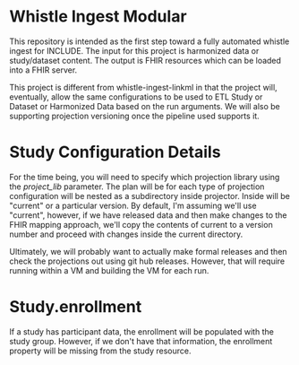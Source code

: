 # Whistle Ingest Modular
This repository is intended as the first step toward a fully automated whistle ingest for INCLUDE. The input for this project is harmonized data or study/dataset content. The output is FHIR resources which can be loaded into a FHIR server.

This project is different from whistle-ingest-linkml in that the project will, eventually, allow the same configurations to be used to ETL Study or Dataset or Harmonized Data based on the run arguments. We will also be supporting projection versioning once the pipeline used supports it. 

# Study Configuration Details
For the time being, you will need to specify which projection library using the *project_lib* parameter. The plan will be for each type of projection configuration will be nested as a subdirectory inside projector. Inside will be "current" or a particular version. By default, I'm assuming we'll use "current", however, if we have released data and then make changes to the FHIR mapping approach, we'll copy the contents of current to a version number and proceed with changes inside the current directory. 

Ultimately, we will probably want to actually make formal releases and then check the projections out using git hub releases. However, that will require running within a VM and building the VM for each run. 

# Study.enrollment
If a study has participant data, the enrollment will be populated with the study group. However, if we don't have that information, the enrollment property will be missing from the study resource. 